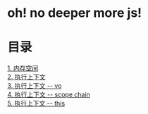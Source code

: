 # oh! no deeper more js!


# 目录

<a href='memory.md'>1. 内存空间</a></br>
<a href='executionContext.md'>2. 执行上下文</a></br>
<a href='vo.md'>3. 执行上下文 -- vo</a></br>
<a href='scope.md'>4. 执行上下文 -- scope chain</a></br>
<a href='this.md'>5. 执行上下文 -- this</a></br>
